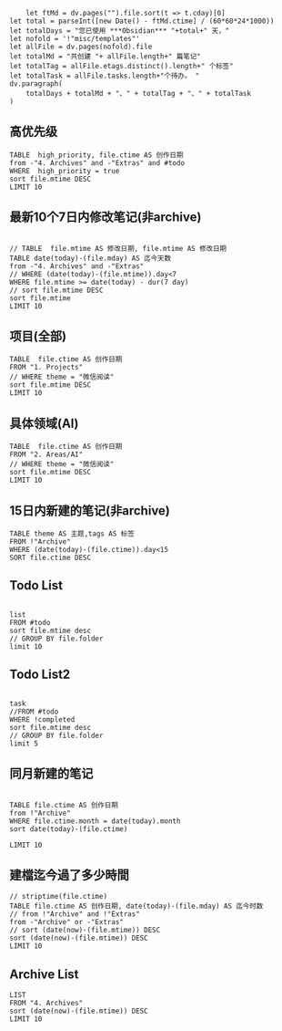 ```dataviewjs
	let ftMd = dv.pages("").file.sort(t => t.cday)[0]
let total = parseInt([new Date() - ftMd.ctime] / (60*60*24*1000))
let totalDays = "您已使用 ***Obsidian*** "+total+" 天，"
let nofold = '!"misc/templates"'
let allFile = dv.pages(nofold).file
let totalMd = "共创建 "+ allFile.length+" 篇笔记"
let totalTag = allFile.etags.distinct().length+" 个标签"
let totalTask = allFile.tasks.length+"个待办。 "
dv.paragraph(
	totalDays + totalMd + "、" + totalTag + "、" + totalTask
)
```
## 高优先级
```dataview
TABLE  high_priority, file.ctime AS 创作日期
from -"4. Archives" and -"Extras" and #todo
WHERE  high_priority = true
sort file.mtime DESC
LIMIT 10
```
## 最新10个7日内修改笔记(非archive)
```dataview

// TABLE  file.mtime AS 修改日期, file.mtime AS 修改日期
TABLE date(today)-(file.mday) AS 迄今天数
from -"4. Archives" and -"Extras"
// WHERE (date(today)-(file.mtime)).day<7 
WHERE file.mtime >= date(today) - dur(7 day)
// sort file.mtime DESC
sort file.mtime
LIMIT 10
```

## 项目(全部)
```dataview
TABLE  file.ctime AS 创作日期
FROM "1. Projects"
// WHERE theme = "微信阅读"
sort file.mtime DESC
LIMIT 10
```

## 具体领域(AI)
```dataview
TABLE  file.ctime AS 创作日期
FROM "2. Areas/AI"
// WHERE theme = "微信阅读"
sort file.mtime DESC
LIMIT 10
```

## 15日内新建的笔记(非archive)

```dataview
TABLE theme AS 主题,tags AS 标签
FROM !"Archive"
WHERE (date(today)-(file.ctime)).day<15
SORT file.ctime DESC
```

## Todo List
```dataview

list
FROM #todo 
sort file.mtime desc
// GROUP BY file.folder
limit 10
```

## Todo List2
```dataview

task
//FROM #todo
WHERE !completed
sort file.mtime desc
// GROUP BY file.folder
limit 5
```


## 同月新建的笔记

```dataview

TABLE file.ctime AS 创作日期
from !"Archive"
WHERE file.ctime.month = date(today).month
sort date(today)-(file.ctime)

LIMIT 10
```



## 建檔迄今過了多少時間

```dataview
// striptime(file.ctime)
TABLE file.ctime AS 创作日期, date(today)-(file.mday) AS 迄今时数
// from !"Archive" and !"Extras"
from -"Archive" or -"Extras"
// sort (date(now)-(file.mtime)) DESC
sort (date(now)-(file.mtime)) DESC
LIMIT 10
```

## Archive List
```dataview
LIST
FROM "4. Archives"
sort (date(now)-(file.mtime)) DESC
LIMIT 10
```
